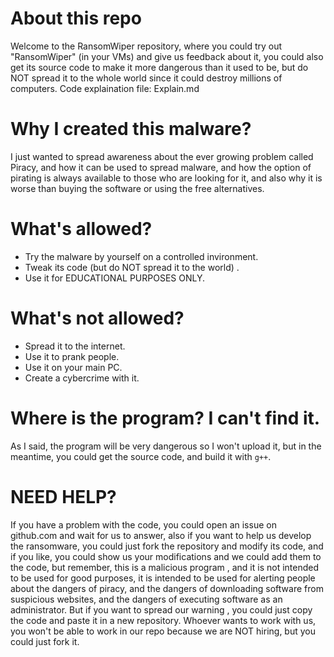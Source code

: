 # About this repo
Welcome to the RansomWiper repository, where you could try out "RansomWiper" (in your VMs) and give us feedback about it, you could also get its source code to make it more dangerous than it used to be, but do NOT spread it to the whole world since it could destroy millions of computers.
Code explaination file: Explain.md
# Why I created this malware?
I just wanted to spread awareness about the ever growing problem called Piracy, and how it can be used to spread malware, and how the option of pirating is always available to those who are looking for it, and also why it is worse than buying the software or using the free alternatives.
# What's allowed?
- Try the malware by yourself on a controlled invironment.
- Tweak its code (but do NOT spread it to the world) .
- Use it for EDUCATIONAL PURPOSES ONLY.
# What's not allowed? 
- Spread it to the internet.
- Use it to prank people.
- Use it on your main PC.
- Create a cybercrime with it.
# Where is the program? I can't find it.
As I said, the program will be very dangerous so I won't upload it, but in the meantime, you could get the source code, and build it with `g++`.
# **NEED HELP?**
If you have a problem with the code, you could open an issue on github.com and wait for us to answer, also if you want to help us develop the ransomware, you could just fork the repository and modify its code, and if you like, you could show us your modifications and we could add them to the code, but remember, this is a malicious program , and it is not intended to be used for good purposes, it is intended to be used for alerting people about the dangers of piracy, and the dangers of downloading software from suspicious websites, and the dangers of executing software as an administrator. But if you want to spread our warning , you could just copy the code and paste it in a new repository.
Whoever wants to work with us, you won't be able to work in our repo because we are NOT hiring, but you could just fork it.